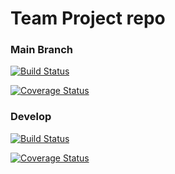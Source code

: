 # Team Project repo

### Main Branch
[![Build Status](https://app.travis-ci.com/gcivil-nyu-org/Team_Team2_CS-GY-6063-Fall2021.svg?branch=main)](https://app.travis-ci.com/github/gcivil-nyu-org/Team_Team2_CS-GY-6063-Fall2021)

[![Coverage Status](https://coveralls.io/repos/github/gcivil-nyu-org/Team_Team2_CS-GY-6063-Fall2021/badge.svg?branch=main&kill_cache=1)](https://coveralls.io/github/gcivil-nyu-org/Team_Team2_CS-GY-6063-Fall2021?branch=main)

### Develop
[![Build Status](https://app.travis-ci.com/gcivil-nyu-org/Team_Team2_CS-GY-6063-Fall2021.svg?branch=develop)](https://app.travis-ci.com/github/gcivil-nyu-org/Team_Team2_CS-GY-6063-Fall2021)

[![Coverage Status](https://coveralls.io/repos/github/gcivil-nyu-org/Team_Team2_CS-GY-6063-Fall2021/badge.svg?branch=develop&kill_cache=1)](https://coveralls.io/github/gcivil-nyu-org/Team_Team2_CS-GY-6063-Fall2021?branch=develop)
